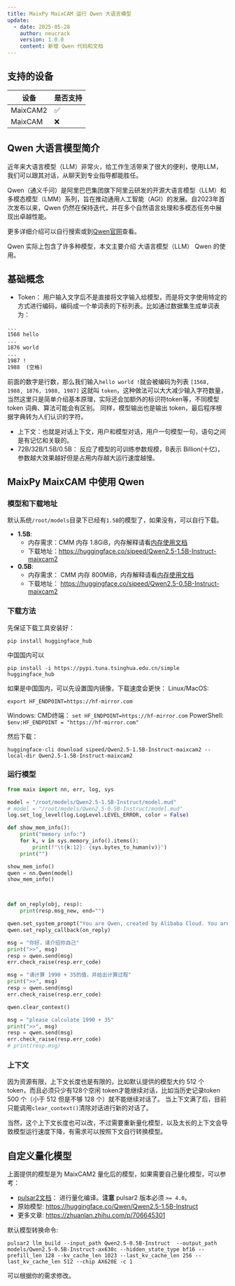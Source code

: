 ```yaml
---
title: MaixPy MaixCAM 运行 Qwen 大语言模型
update:
  - date: 2025-05-28
    author: neucrack
    version: 1.0.0
    content: 新增 Qwen 代码和文档
---
```


## 支持的设备

| 设备      | 是否支持 |
| -------- | ------- |
| MaixCAM2 | ✅ |
| MaixCAM  | ❌ |


## Qwen 大语言模型简介

近年来大语言模型（LLM）非常火，给工作生活带来了很大的便利，使用LLM，我们可以跟其对话，从聊天到专业指导都能胜任。

Qwen（通义千问）是阿里巴巴集团旗下阿里云研发的开源大语言模型（LLM）和多模态模型（LMM）系列，旨在推动通用人工智能（AGI）的发展。自2023年首次发布以来，Qwen 仍然在保持迭代，并在多个自然语言处理和多模态任务中展现出卓越性能。

更多详细介绍可以自行搜索或到[Qwen官网](https://qwen.readthedocs.io/zh-cn/latest/)查看。

Qwen 实际上包含了许多种模型，本文主要介绍 大语言模型（LLM） Qwen 的使用。

## 基础概念

* Token： 用户输入文字后不是直接将文字输入给模型，而是将文字使用特定的方式进行编码，编码成一个单词表的下标列表。比如通过数据集生成单词表为：
```txt
...
1568 hello
...
1876 world
...
1987 !
1988  (空格)
```
前面的数字是行数，那么我们输入`hello world !`就会被编码为列表 `[1568, 1988, 1876, 1988, 1987]` 这就叫 `token`，这种做法可以大大减少输入字符数量，当然这里只是简单介绍基本原理，实际还会加额外的标识符token等，不同模型 token 词典、算法可能会有区别。
同样，模型输出也是输出 token，最后程序根据字典转为人们认识的字符。

* 上下文：也就是对话上下文，用户和模型对话，用户一句模型一句，语句之间是有记忆和关联的。
* 72B/32B/1.5B/0.5B： 反应了模型的可训练参数规模，B表示 Billion(十亿)，参数越大效果越好但是占用内存越大运行速度越慢。


## MaixPy MaixCAM 中使用 Qwen

### 模型和下载地址

默认系统`/root/models`目录下已经有`1.5B`的模型了，如果没有，可以自行下载。

* **1.5B**:
  * 内存需求：CMM 内存 1.8GiB，内存解释请看[内存使用文档](../pro/memory.md)
  * 下载地址：https://huggingface.co/sipeed/Qwen2.5-1.5B-Instruct-maixcam2
* **0.5B**:
  * 内存需求： CMM 内存 800MiB，内存解释请看[内存使用文档](../pro/memory.md)
  * 下载地址： https://huggingface.co/sipeed/Qwen2.5-0.5B-Instruct-maixcam2

### 下载方法

先保证下载工具安装好：
```
pip install huggingface_hub
```
中国国内可以
```
pip install -i https://pypi.tuna.tsinghua.edu.cn/simple huggingface_hub
```

如果是中国国内，可以先设置国内镜像，下载速度会更快：
Linux/MacOS:
```
export HF_ENDPOINT=https://hf-mirror.com
```
Windows:
CMD终端： `set HF_ENDPOINT=https://hf-mirror.com`
PowerShell: `$env:HF_ENDPOINT = "https://hf-mirror.com"`


然后下载：

```shell
huggingface-cli download sipeed/Qwen2.5-1.5B-Instruct-maixcam2 --local-dir Qwen2.5-1.5B-Instruct-maixcam2
```

### 运行模型

```python
from maix import nn, err, log, sys

model = "/root/models/Qwen2.5-1.5B-Instruct/model.mud"
# model = "/root/models/Qwen2.5-0.5B-Instruct/model.mud"
log.set_log_level(log.LogLevel.LEVEL_ERROR, color = False)

def show_mem_info():
    print("memory info:")
    for k, v in sys.memory_info().items():
        print(f"\t{k:12}: {sys.bytes_to_human(v)}")
    print("")

show_mem_info()
qwen = nn.Qwen(model)
show_mem_info()



def on_reply(obj, resp):
    print(resp.msg_new, end="")

qwen.set_system_prompt("You are Qwen, created by Alibaba Cloud. You are a helpful assistant.")
qwen.set_reply_callback(on_reply)

msg = "你好，请介绍你自己"
print(">>", msg)
resp = qwen.send(msg)
err.check_raise(resp.err_code)

msg = "请计算 1990 + 35的值，并给出计算过程"
print(">>", msg)
resp = qwen.send(msg)
err.check_raise(resp.err_code)

qwen.clear_context()

msg = "please calculate 1990 + 35"
print(">>", msg)
resp = qwen.send(msg)
err.check_raise(resp.err_code)
# print(resp.msg)
```

### 上下文

因为资源有限，上下文长度也是有限的，比如默认提供的模型大约 512 个 token，而且必须只少有128个空闲 token才能继续对话，比如当历史记录token 500 个（小于 512 但是不够 128 个）就不能继续对话了。
当上下文满了后，目前只能调用`clear_context()`清除对话进行新的对话了。

当然，这个上下文长度也可以改，不过需要重新量化模型，以及太长的上下文会导致模型运行速度下降，有需求可以按照下文自行转换模型。

## 自定义量化模型

上面提供的模型是为 MaixCAM2 量化后的模型，如果需要自己量化模型，可以参考：
* [pulsar2文档](https://pulsar2-docs.readthedocs.io/zh-cn/latest/appendix/build_llm.html)： 进行量化编译。**注意** pulsar2 版本必须 `>= 4.0`。
* 原始模型: https://huggingface.co/Qwen/Qwen2.5-1.5B-Instruct
* 更多文章: https://zhuanlan.zhihu.com/p/706645301

默认模型转换命令:
```shell
pulsar2 llm_build --input_path Qwen2.5-0.5B-Instruct  --output_path models/Qwen2.5-0.5B-Instruct-ax630c --hidden_state_type bf16 --prefill_len 128 --kv_cache_len 1023 --last_kv_cache_len 256 --last_kv_cache_len 512 --chip AX620E -c 1
```

可以根据你的需求修改。

